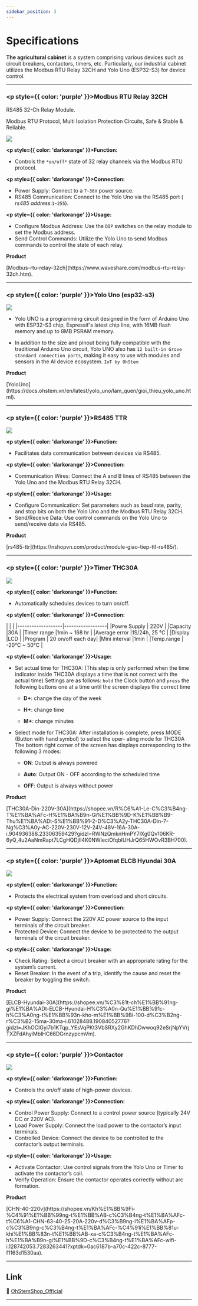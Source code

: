 ```yaml
---
sidebar_position: 3
---
```


# Specifications

**The agricultural cabinet** is a system comprising various devices such as circuit breakers, contactors, timers, etc. Particularly, our industrial cabinet utilizes the Modbus RTU Relay 32CH and Yolo Uno (ESP32-S3) for device control.

---

### <p style={{ color: 'purple' }}>Modbus RTU Relay 32CH</p>

RS485 32-Ch Relay Module.

Modbus RTU Protocol, Multi Isolation Protection Circuits, Safe & Stable & Reliable.

![](@site/static/img/imgG1/Device/modbus-rtu-relay-32ch-1.jpg)  

**<p style={{ color: 'darkorange' }}>Function:</p>**
- Controls the `*on/off*` state of 32 relay channels via the Modbus RTU protocol.
  
**<p style={{ color: 'darkorange' }}>Connection:</p>**
- Power Supply: Connect to a `7~36V` power source.
- RS485 Communication: Connect to the Yolo Uno via the RS485 port ( *rs485 address*:`1~255`).

**<p style={{ color: 'darkorange' }}>Usage:</p>**
- Configure Modbus Address: Use the `DIP` switches on the relay module to set the Modbus address.
- Send Control Commands: Utilize the Yolo Uno to send Modbus commands to control the state of each relay.
  


<div style={{  borderLeft: '4px solid green',  backgroundColor: '#f0fff4',  padding: '10px',  borderRadius: '5px'}}>
  <strong style={{ color: 'green' }}>Product</strong>
  <p style={{ color: 'black' }}> [Modbus-rtu-relay-32ch](https://www.waveshare.com/modbus-rtu-relay-32ch.htm).</p>
</div>

---

### <p style={{ color: 'purple' }}>Yolo Uno (esp32-s3)</p>


![](@site/static/img/imgG1/Device/Yolouno.png)


- Yolo UNO is a programming circuit designed in the form of Arduino Uno with ESP32-S3 chip, Espressif's latest chip line, with 16MB flash memory and up to 8MB PSRAM memory.

- In addition to the size and pinout being fully compatible with the traditional Arduino Uno circuit, Yolo UNO also has `12 built-in Grove standard connection ports`, making it easy to use with modules and sensors in the AI ​​device ecosystem. `IoT by OhStem`

<div style={{  borderLeft: '4px solid green',  backgroundColor: '#f0fff4',  padding: '10px',  borderRadius: '5px'}}>
  <strong style={{ color: 'green' }}>Product</strong>
  <p style={{ color: 'black' }}>[YoloUno](https://docs.ohstem.vn/en/latest/yolo_uno/lam_quen/gioi_thieu_yolo_uno.html).</p>
</div>

---
### <p style={{ color: 'purple' }}>RS485 TTR</p>

![](@site/static/img/imgG1/Device/rs485ttr.jpg)

**<p style={{ color: 'darkorange' }}>Function:</p>**
- Facilitates data communication between devices via RS485.
  


**<p style={{ color: 'darkorange' }}>Connection:</p>**
- Communication Wires: Connect the A and B lines of RS485 between the Yolo Uno and the Modbus RTU Relay 32CH.

**<p style={{ color: 'darkorange' }}>Usage:</p>**
- Configure Communication: Set parameters such as baud rate, parity, and stop bits on both the Yolo Uno and the Modbus RTU Relay 32CH.
- Send/Receive Data: Use control commands on the Yolo Uno to send/receive data via RS485.
  

<div style={{  borderLeft: '4px solid green',  backgroundColor: '#f0fff4',  padding: '10px',  borderRadius: '5px'}}>
  <strong style={{ color: 'green' }}>Product</strong>
  <p style={{ color: 'black' }}>  [rs485-ttr](https://nshopvn.com/product/module-giao-tiep-ttl-rs485/).</p>
</div>

---
### <p style={{ color: 'purple' }}>Timer THC30A</p>

![](@site/static/img/imgG1/Device/Timer.jpg)

**<p style={{ color: 'darkorange' }}>Function:</p>**
- Automatically schedules devices to turn on/off.


**<p style={{ color: 'darkorange' }}>Connection:</p>**
          |               |               |
          |-------------------|------------------|
          |Powre Supply   | 220V          |
          |Capacity       |30A            |
          |Timer range    |1min ~ 168 hr   |
          |Average error  |1S/24h, 25 °C  |
          |Display        |LCD            |
          |Program        | 20 on/off each day|
          |Mini interval  |1min           |
          |Temp.range     | -20°C ~ 50°C  |

**<p style={{ color: 'darkorange' }}>Usage:</p>**
- Set actual time for THC30A:
(This step is only performed when the time indicator inside THC30A displays a time that is not correct with the actual time) Settings are as follows: `hold` the Clock button and `press` the following buttons one at a time until the screen displays the correct time

    - **D+**: change the day of the week

    - **H+**: change time

    - **M+**: change minutes

- Select mode for THC30A:
After installation is complete, press MODE (Button with hand symbol) to select the oper-
ating mode for THC30A
The bottom right corner of the screen has displays corresponding to the following 3 modes:

    - **ON**: Output is always powered

    - **Auto**: Output ON - OFF according to the scheduled time 

    - **OFF**: Output is always without power



<div style={{  borderLeft: '4px solid green',  backgroundColor: '#f0fff4',  padding: '10px',  borderRadius: '5px'}}>
  <strong style={{ color: 'green' }}>Product</strong>
  <p style={{ color: 'black' }}>[THC30A-Din-220V-30A](https://shopee.vn/R%C6%A1-Le-C%C3%B4ng-T%E1%BA%AFc-H%E1%BA%B9n-Gi%E1%BB%9D-K%E1%BB%B9-Thu%E1%BA%ADt-S%E1%BB%91-2-D%C3%A2y-THC30A-Din-7-Ng%C3%A0y-AC-220V-230V-12V-24V-48V-16A-30A-i.904936388.23306359429?gidzl=RWNzQmknHmPY7lXg0Qv106KR-6yQ_4u2AaNmRapt7LCgHQDjIl4K0NWIeciOfqbIUHJrQ65HWOvR3BH700).</p>
</div>


---
### <p style={{ color: 'purple' }}>Aptomat ELCB Hyundai 30A</p>


![](@site/static/img/imgG1/Device/Ap.jpg)

**<p style={{ color: 'darkorange' }}>Function:</p>**
- Protects the electrical system from overload and short circuits.


**<p style={{ color: 'darkorange' }}>Connection:</p>**
- Power Supply: Connect the 220V AC power source to the input terminals of the circuit breaker.
- Protected Device: Connect the device to be protected to the output terminals of the circuit breaker.

**<p style={{ color: 'darkorange' }}>Usage:</p>**
- Check Rating: Select a circuit breaker with an appropriate rating for the system’s current.
- Reset Breaker: In the event of a trip, identify the cause and reset the breaker by toggling the switch.

<div style={{  borderLeft: '4px solid green',  backgroundColor: '#f0fff4',  padding: '10px',  borderRadius: '5px'}}>
  <strong style={{ color: 'green' }}>Product</strong>
  <p style={{ color: 'black' }}> [ELCB-Hyundai-30A](https://shopee.vn/%C3%81t-ch%E1%BB%91ng-gi%E1%BA%ADt-ELCB-Hyundai-H%C3%A0n-Qu%E1%BB%91c-h%C3%A0ng-t%E1%BB%93n-kho-m%E1%BB%9Bi-100-d%C3%B2ng-r%C3%B2-15ma-30ma-i.61028488.19084052776?gidzl=JKhOClGyi7b1KTqp_YEsVqPKt3VbSRXy2GhKDhDwwoq92eSrjNpYVrjTXZFdAhyiMblHC66DGrnzypcmVm).</p>
</div>

---
### <p style={{ color: 'purple' }}>Contactor</p>

![](@site/static/img/imgG1/Device/contactor.jpg)

**<p style={{ color: 'darkorange' }}>Function:</p>**
- Controls the on/off state of high-power devices.


**<p style={{ color: 'darkorange' }}>Connection:</p>**
- Control Power Supply: Connect to a control power source (typically 24V DC or 220V AC).
- Load Power Supply: Connect the load power to the contactor’s input terminals.
- Controlled Device: Connect the device to be controlled to the contactor’s output terminals.

**<p style={{ color: 'darkorange' }}>Usage:</p>**
- Activate Contactor: Use control signals from the Yolo Uno or Timer to activate the contactor’s coil.
- Verify Operation: Ensure the contactor operates correctly without arc formation.
  
<div style={{  borderLeft: '4px solid green',  backgroundColor: '#f0fff4',  padding: '10px',  borderRadius: '5px'}}>
  <strong style={{ color: 'green' }}>Product</strong>
  <p style={{ color: 'black' }}>[CHN-40-220v](https://shopee.vn/Kh%E1%BB%9Fi-%C4%91%E1%BB%99ng-t%E1%BB%AB-c%C3%B4ng-t%E1%BA%AFc-t%C6%A1-CHN-63-40-25-20A-220v-d%C3%B9ng-l%E1%BA%AFp-c%C3%B9ng-c%C3%B4ng-t%E1%BA%AFc-%C4%91i%E1%BB%81u-khi%E1%BB%83n-t%E1%BB%AB-xa-c%C3%B4ng-t%E1%BA%AFc-h%E1%BA%B9n-gi%E1%BB%9D-c%C3%B4ng-t%E1%BA%AFc-wifi-i.128742053.7283263441?xptdk=0ac6187b-a70c-422c-8777-f1163d1530aa).</p>
</div>

---
## **Link**
:triangular_flag_on_post: [OhStemShop_Official](https://shopee.vn/ohstem?entryPoint=ShopBySearch&searchKeyword=ohstem)

---